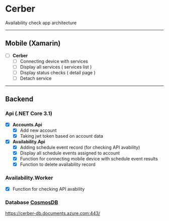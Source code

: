 # Cerber
Availability check app architecture

---

## Mobile (Xamarin)
- [ ] **Cerber**
    - [ ] Connecting device with services
    - [ ] Display all services ( services list )
    - [ ] Display status checks ( detail page )
    - [ ] Detach service

---
## Backend
### Api (.NET Core 3.1)
- [x] **Accounts.Api**
    - [x] Add new account
    - [x] Taking jwt token based on account data
- [x] **Availability.Api**
    - [x] Adding schedule event record (for checking API avability)
    - [x] Display all schedule events assigned to account
    - [x] Function for connecting mobile device with schedule event results
    - [x] Function to delete availability record

### Availability.Worker
- [x] Function for checking API avability

### Database [CosmosDB](https://azure.microsoft.com/pl-pl/services/cosmos-db/)
https://cerber-db.documents.azure.com:443/